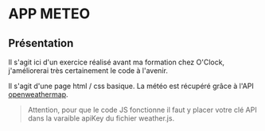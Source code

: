 # APP METEO

## Présentation

Il s'agit ici d'un exercice réalisé avant ma formation chez O'Clock, j'améliorerai très certainement le code à l'avenir.

Il s'agit d'une page html / css basique. La météo est récupéré grâce à l'API [openweathermap](https://openweathermap.org/).

> Attention, pour que le code JS fonctionne il faut y placer votre clé API dans la varaible apiKey du fichier weather.js.